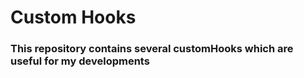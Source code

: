 # Custom Hooks

### This repository contains several customHooks which are useful for my developments
